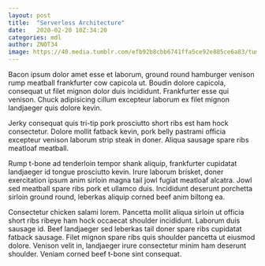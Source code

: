 ```yaml
---
layout: post
title:  "Serverless Architecture"
date:   2020-02-20 10Z:34:20
categories: mdl
author: ZNOT34
image: https://40.media.tumblr.com/efb92b8cbb6741ffa5ce92e885ce6a83/tumblr_inline_nr5dqmvXlY1sif8wc_540.png
---
```

Bacon ipsum dolor amet esse et laborum, ground round hamburger venison rump meatball frankfurter cow capicola ut. Boudin dolore capicola, consequat ut filet mignon dolor duis incididunt. Frankfurter esse qui venison. Chuck adipisicing cillum excepteur laborum ex filet mignon landjaeger quis dolore kevin.

Jerky consequat quis tri-tip pork prosciutto short ribs est ham hock consectetur. Dolore mollit fatback kevin, pork belly pastrami officia excepteur venison laborum strip steak in doner. Aliqua sausage spare ribs meatloaf meatball.

Rump t-bone ad tenderloin tempor shank aliquip, frankfurter cupidatat landjaeger id tongue prosciutto kevin. Irure laborum brisket, doner exercitation ipsum anim sirloin magna tail jowl fugiat meatloaf alcatra. Jowl sed meatball spare ribs pork et ullamco duis. Incididunt deserunt porchetta sirloin ground round, leberkas aliquip corned beef anim biltong ea.

Consectetur chicken salami lorem. Pancetta mollit aliqua sirloin ut officia short ribs ribeye ham hock occaecat shoulder incididunt. Laborum duis sausage id. Beef landjaeger sed leberkas tail doner spare ribs cupidatat fatback sausage. Filet mignon spare ribs quis shoulder pancetta ut eiusmod dolore. Venison velit in, landjaeger irure consectetur minim ham deserunt shoulder. Veniam corned beef t-bone sint consequat.
